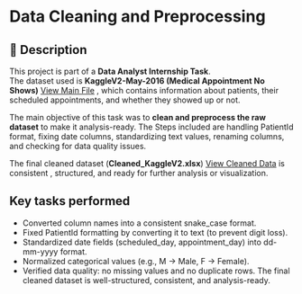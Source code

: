 # Data Cleaning and Preprocessing

## 📌 Description  

This project is part of a **Data Analyst Internship Task**.  
The dataset used is **KaggleV2-May-2016 (Medical Appointment No Shows)** <a href="https://github.com/sabaribala2004-dataanalyst/Data-Cleaning-and-Preprocessing/blob/main/KaggleV2-May-2016.csv">View Main File</a> , which contains information about patients, their scheduled appointments, and whether they showed up or not.  

The main objective of this task was to **clean and preprocess the raw dataset** to make it analysis-ready. The Steps included are handling PatientId format, fixing date columns, standardizing text values, renaming columns, and checking for data quality issues.  

The final cleaned dataset (**Cleaned_KaggleV2.xlsx**) <a href="https://github.com/sabaribala2004-dataanalyst/Data-Cleaning-and-Preprocessing/blob/main/Cleaned_KaggleV2.xlsx">View Cleaned Data</a> is consistent , structured, and ready for further analysis or visualization.

## Key tasks performed

- Converted column names into a consistent snake_case format.
- Fixed PatientId formatting by converting it to text (to prevent digit loss).
- Standardized date fields (scheduled_day, appointment_day) into dd-mm-yyyy format.
- Normalized categorical values (e.g., M → Male, F → Female).
- Verified data quality: no missing values and no duplicate rows.
The final cleaned dataset is well-structured, consistent, and analysis-ready.
